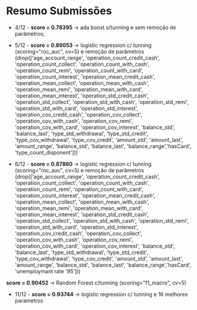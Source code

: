 # Resumo Submissões

* 4/12 - **score = 0.78395** -> ada boost s/tunning e sem remoção de parâmetros;

* 5/12 - **score = 0.89053** -> logistic regression c/ tunning (scoring="roc_auc", cv=5) e remoção de parâmetros (drop(['age_account_range', 'operation_count_credit_cash', 'operation_count_collect', 'operation_count_with_cash', 'operation_count_remi', 'operation_count_with_card', 'operation_count_interest', 'operation_mean_credit_cash', 'operation_mean_collect', 'operation_mean_with_cash', 'operation_mean_remi', 'operation_mean_with_card', 'operation_mean_interest', 'operation_std_credit_cash', 'operation_std_collect', 'operation_std_with_cash', 'operation_std_remi', 'operation_std_with_card', 'operation_std_interest', 'operation_cov_credit_cash', 'operation_cov_collect', 'operation_cov_with_cash', 'operation_cov_remi', 'operation_cov_with_card', 'operation_cov_interest', 'balance_std', 'balance_last', 'type_std_withdrawal', 'type_std_credit', 'type_cov_withdrawal', 'type_cov_credit', 'amount_std', 'amount_last', 'amount_range', 'balance_std', 'balance_last', 'balance_range','hasCard', 'type_count_disponent']))

* 6/12 - **score = 0.87860** -> logistic regression c/ tunning (scoring="roc_auc", cv=5) e remoção de parâmetros 
(drop(['age_account_range', 'operation_count_credit_cash', 'operation_count_collect', 'operation_count_with_cash', 'operation_count_remi', 'operation_count_with_card', 'operation_count_interest', 'operation_mean_credit_cash', 'operation_mean_collect', 'operation_mean_with_cash', 'operation_mean_remi', 'operation_mean_with_card', 'operation_mean_interest', 'operation_std_credit_cash', 'operation_std_collect', 'operation_std_with_cash', 'operation_std_remi', 'operation_std_with_card', 'operation_std_interest', 'operation_cov_credit_cash', 'operation_cov_collect', 'operation_cov_with_cash', 'operation_cov_remi', 'operation_cov_with_card', 'operation_cov_interest', 'balance_std', 'balance_last', 'type_std_withdrawal', 'type_std_credit', 'type_cov_withdrawal', 'type_cov_credit', 'amount_std', 'amount_last', 'amount_range', 'balance_std', 'balance_last', 'balance_range','hasCard', 'unemploymant rate '95']))

**score = 0.90452** -> Random Forest c/tunning (scoring="f1_macro", cv=5)

* 11/12 - **score = 0.93744** -> logistic regression c/ tunning e 16 melhores parametros